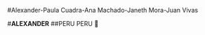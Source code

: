 #Alexander-Paula Cuadra-Ana Machado-Janeth Mora-Juan Vivas

#**ALEXANDER**
##PERU
PERU :musical_score:
